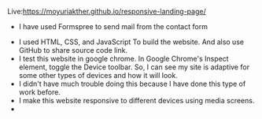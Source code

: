 Live:https://moyuriakther.github.io/responsive-landing-page/

<!-- Report -->

- I have used Formspree to send mail from the contact form

* I used HTML, CSS, and JavaScript To build the website. And also use GitHub to share source code link.
* I test this website in google chrome. In Google Chrome's Inspect element, toggle the Device toolbar.
  So, I can see my site is adaptive for some other types of devices and how it will look.
* I didn't have much trouble doing this because I have done this type of work before.
* I make this website responsive to different devices using media screens.
*
